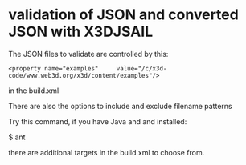 # validation of JSON and converted JSON with X3DJSAIL
The JSON files to validate are controlled by this:

	<property name="examples"     value="/c/x3d-code/www.web3d.org/x3d/content/examples"/>

in the build.xml

There are also the options to include and exclude filename patterns

Try this command, if you have Java and and installed:

$ ant

there are additional targets in the build.xml to choose from.